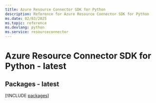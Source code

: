 ```yaml
---
title: Azure Resource Connector SDK for Python
description: Reference for Azure Resource Connector SDK for Python
ms.date: 02/03/2025
ms.topic: reference
ms.devlang: python
ms.service: resourceconnector
---
```

# Azure Resource Connector SDK for Python - latest
## Packages - latest
[!INCLUDE [packages](resource-connector-index.md)]